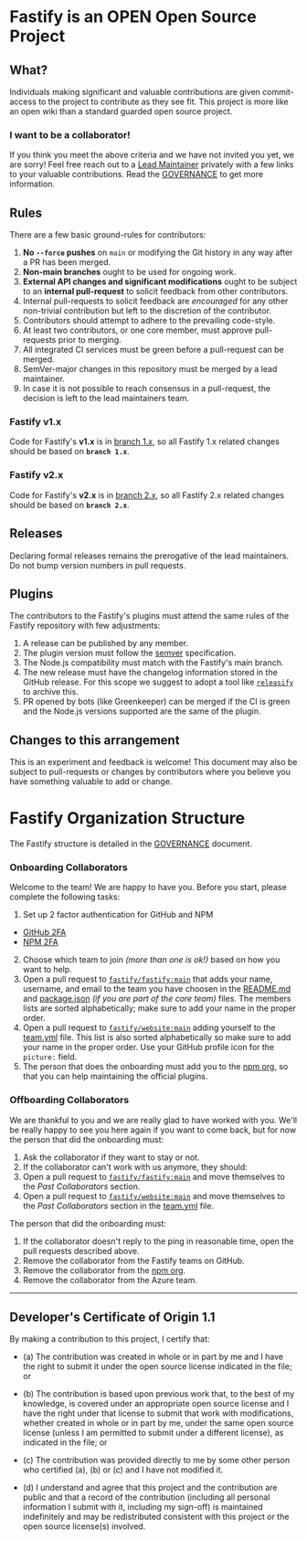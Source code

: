 # Fastify is an OPEN Open Source Project

## What?

Individuals making significant and valuable contributions are given commit-access to the project to contribute as they see fit. This project is more like an open wiki than a standard guarded open source project.

### I want to be a collaborator!

If you think you meet the above criteria and we have not invited you yet, we are sorry!
Feel free reach out to a [Lead Maintainer](https://github.com/fastify/fastify#team) privately with
a few links to your valuable contributions.
Read the [GOVERNANCE](GOVERNANCE.md) to get more information.

## Rules

There are a few basic ground-rules for contributors:

1. **No `--force` pushes** on `main` or modifying the Git history in any way after a PR has been merged.
1. **Non-main branches** ought to be used for ongoing work.
1. **External API changes and significant modifications** ought to be subject to an **internal pull-request** to solicit feedback from other contributors.
1. Internal pull-requests to solicit feedback are *encouraged* for any other non-trivial contribution but left to the discretion of the contributor.
1. Contributors should attempt to adhere to the prevailing code-style.
1. At least two contributors, or one core member, must approve pull-requests prior to merging.
1. All integrated CI services must be green before a pull-request can be merged.
1. SemVer-major changes in this repository must be merged by a lead maintainer.
1. In case it is not possible to reach consensus in a pull-request, the decision is left to the lead maintainers team.

### Fastify v1.x

Code for Fastify's **v1.x** is in [branch 1.x](https://github.com/fastify/fastify/tree/1.x), so all Fastify 1.x related changes should be based on **`branch 1.x`**.

### Fastify v2.x

Code for Fastify's **v2.x** is in [branch 2.x](https://github.com/fastify/fastify/tree/2.x), so all Fastify 2.x related changes should be based on **`branch 2.x`**.

## Releases

Declaring formal releases remains the prerogative of the lead maintainers. Do not bump version numbers in pull requests.

## Plugins

The contributors to the Fastify's plugins must attend the same rules of the Fastify repository with few adjustments:

1. A release can be published by any member.
1. The plugin version must follow the [semver](https://semver.org/) specification.
1. The Node.js compatibility must match with the Fastify's main branch.
1. The new release must have the changelog information stored in the GitHub release.
     For this scope we suggest to adopt a tool like [`releasify`](https://github.com/fastify/releasify) to archive this.
1. PR opened by bots (like Greenkeeper) can be merged if the CI is green and the Node.js versions supported are the same of the plugin.

## Changes to this arrangement

This is an experiment and feedback is welcome! This document may also be subject to pull-requests or changes by contributors where you believe you have something valuable to add or change.

# Fastify Organization Structure

The Fastify structure is detailed in the [GOVERNANCE](GOVERNANCE.md) document.

### Onboarding Collaborators

Welcome to the team! We are happy to have you. Before you start, please complete the following tasks:
1. Set up 2 factor authentication for GitHub and NPM
  - [GitHub 2FA](https://help.github.com/en/articles/securing-your-account-with-two-factor-authentication-2fa)
  - [NPM 2FA](https://docs.npmjs.com/about-two-factor-authentication)
2. Choose which team to join *(more than one is ok!)* based on how you want to help.
3. Open a pull request to [`fastify/fastify:main`](https://github.com/fastify/fastify/pulls) that adds your name, username, and email to the team you have choosen in the [README.md](./README.md) and [package.json](./package.json) *(if you are part of the core team)* files. The members lists are sorted alphabetically; make sure to add your name in the proper order.
4. Open a pull request to [`fastify/website:main`](https://github.com/fastify/website/pulls) adding yourself to the [team.yml](https://github.com/fastify/website/blob/main/src/website/data/team.yml) file. This list is also sorted alphabetically so make sure to add your name in the proper order. Use your GitHub profile icon for the `picture:` field.
5. The person that does the onboarding must add you to the [npm org](https://www.npmjs.com/org/fastify), so that you can help maintaining the official plugins.

### Offboarding Collaborators

We are thankful to you and we are really glad to have worked with you.
We'll be really happy to see you here again if you want to come back, but for now the person that did the onboarding must:
1. Ask the collaborator if they want to stay or not.
1. If the collaborator can't work with us anymore, they should:
  1. Open a pull request to [`fastify/fastify:main`](https://github.com/fastify/fastify/pulls) and move themselves to the *Past Collaborators* section.
  2. Open a pull request to [`fastify/website:main`](https://github.com/fastify/website/pulls) and move themselves to the *Past Collaborators* section in the [team.yml](https://github.com/fastify/website/blob/main/src/website/data/team.yml) file.

The person that did the onboarding must:
1. If the collaborator doesn't reply to the ping in reasonable time, open the pull requests described above.
2. Remove the collaborator from the Fastify teams on GitHub.
3. Remove the collaborator from the [npm org](https://www.npmjs.com/org/fastify).
4. Remove the collaborator from the Azure team.
-----------------------------------------

<a id="developers-certificate-of-origin"></a>
## Developer's Certificate of Origin 1.1

By making a contribution to this project, I certify that:

* (a) The contribution was created in whole or in part by me and I
  have the right to submit it under the open source license
  indicated in the file; or

* (b) The contribution is based upon previous work that, to the best
  of my knowledge, is covered under an appropriate open source
  license and I have the right under that license to submit that
  work with modifications, whether created in whole or in part
  by me, under the same open source license (unless I am
  permitted to submit under a different license), as indicated
  in the file; or

* (c) The contribution was provided directly to me by some other
  person who certified (a), (b) or (c) and I have not modified
  it.

* (d) I understand and agree that this project and the contribution
  are public and that a record of the contribution (including all
  personal information I submit with it, including my sign-off) is
  maintained indefinitely and may be redistributed consistent with
  this project or the open source license(s) involved.
